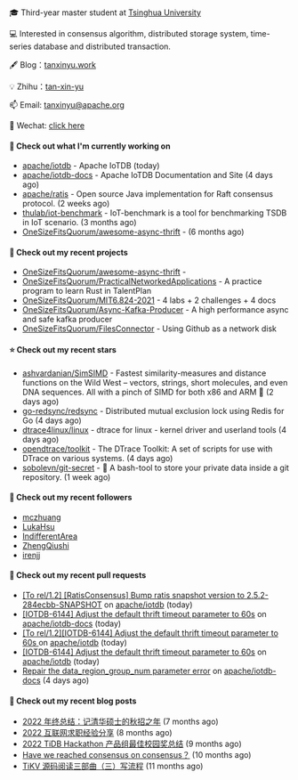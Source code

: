 🎓 Third-year master student at [Tsinghua University](https://www.tsinghua.edu.cn/)

💻 Interested in consensus algorithm, distributed storage system, time-series database and distributed transaction.

🖋 Blog：[tanxinyu.work](https://tanxinyu.work)

💡 Zhihu：[tan-xin-yu](https://www.zhihu.com/people/tan-xin-yu-22)

📫 Email: [tanxinyu@apache.org](mailto:tanxinyu@apache.org)

💬 Wechat: [click here](https://github.com/LebronAl/LebronAl/issues/1)

#### 👷 Check out what I'm currently working on

- [apache/iotdb](https://github.com/apache/iotdb) - Apache IoTDB (today)
- [apache/iotdb-docs](https://github.com/apache/iotdb-docs) - Apache IoTDB Documentation and Site (4 days ago)
- [apache/ratis](https://github.com/apache/ratis) - Open source Java implementation for Raft consensus protocol. (2 weeks ago)
- [thulab/iot-benchmark](https://github.com/thulab/iot-benchmark) - IoT-benchmark is a tool for benchmarking TSDB in IoT scenario. (3 months ago)
- [OneSizeFitsQuorum/awesome-async-thrift](https://github.com/OneSizeFitsQuorum/awesome-async-thrift) -  (6 months ago)

#### 🌱 Check out my recent projects

- [OneSizeFitsQuorum/awesome-async-thrift](https://github.com/OneSizeFitsQuorum/awesome-async-thrift) - 
- [OneSizeFitsQuorum/PracticalNetworkedApplications](https://github.com/OneSizeFitsQuorum/PracticalNetworkedApplications) - A practice program to learn Rust in TalentPlan
- [OneSizeFitsQuorum/MIT6.824-2021](https://github.com/OneSizeFitsQuorum/MIT6.824-2021) - 4 labs &#43; 2 challenges &#43; 4 docs
- [OneSizeFitsQuorum/Async-Kafka-Producer](https://github.com/OneSizeFitsQuorum/Async-Kafka-Producer) - A high performance async and safe kafka producer
- [OneSizeFitsQuorum/FilesConnector](https://github.com/OneSizeFitsQuorum/FilesConnector) - Using Github as a network disk

#### ⭐ Check out my recent stars

- [ashvardanian/SimSIMD](https://github.com/ashvardanian/SimSIMD) - Fastest similarity-measures and distance functions on the Wild West – vectors, strings, short molecules, and even DNA sequences. All with a pinch of SIMD for both x86 and ARM  📐 (2 days ago)
- [go-redsync/redsync](https://github.com/go-redsync/redsync) - Distributed mutual exclusion lock using Redis for Go (4 days ago)
- [dtrace4linux/linux](https://github.com/dtrace4linux/linux) - dtrace for linux - kernel driver and userland tools (4 days ago)
- [opendtrace/toolkit](https://github.com/opendtrace/toolkit) - The DTrace Toolkit: A set of scripts for use with DTrace on various systems. (4 days ago)
- [sobolevn/git-secret](https://github.com/sobolevn/git-secret) - :busts_in_silhouette: A bash-tool to store your private data inside a git repository. (1 week ago)

#### 👯 Check out my recent followers

- [mczhuang](https://github.com/mczhuang)
- [LukaHsu](https://github.com/LukaHsu)
- [IndifferentArea](https://github.com/IndifferentArea)
- [ZhengQiushi](https://github.com/ZhengQiushi)
- [irenjj](https://github.com/irenjj)

#### 🔨 Check out my recent pull requests

- [[To rel/1.2] [RatisConsensus] Bump ratis snapshot version to 2.5.2-284ecbb-SNAPSHOT](https://github.com/apache/iotdb/pull/11100) on [apache/iotdb](https://github.com/apache/iotdb) (today)
- [[IOTDB-6144] Adjust the default thrift timeout parameter to 60s](https://github.com/apache/iotdb-docs/pull/90) on [apache/iotdb-docs](https://github.com/apache/iotdb-docs) (today)
- [[To rel/1.2][IOTDB-6144] Adjust the default thrift timeout parameter to 60s ](https://github.com/apache/iotdb/pull/11092) on [apache/iotdb](https://github.com/apache/iotdb) (today)
- [[IOTDB-6144] Adjust the default thrift timeout parameter to 60s](https://github.com/apache/iotdb/pull/11091) on [apache/iotdb](https://github.com/apache/iotdb) (today)
- [Repair the data_region_group_num parameter error](https://github.com/apache/iotdb-docs/pull/81) on [apache/iotdb-docs](https://github.com/apache/iotdb-docs) (4 days ago)

#### 📜 Check out my recent blog posts

- [2022 年终总结：记清华硕士的秋招之年](https://tanxinyu.work/2022-annual-summary/) (7 months ago)
- [2022 互联网求职经验分享](https://tanxinyu.work/2022-internet-job-hunting-experience-sharing/) (8 months ago)
- [2022 TiDB Hackathon 产品组最佳校园奖总结](https://tanxinyu.work/2022-tidb-hackathon/) (9 months ago)
- [Have we reached consensus on consensus？](https://tanxinyu.work/have-we-reached-consensus-on-consensus/) (10 months ago)
- [TiKV 源码阅读三部曲（三）写流程](https://tanxinyu.work/tikv-source-code-reading-write/) (11 months ago)
